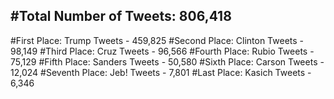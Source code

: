 #Total Number of Tweets: 806,418 
---
#First Place: Trump Tweets - 459,825
#Second Place: Clinton Tweets - 98,149
#Third Place: Cruz Tweets - 96,566
#Fourth Place: Rubio Tweets - 75,129
#Fifth Place: Sanders Tweets - 50,580
#Sixth Place: Carson Tweets - 12,024
#Seventh Place: Jeb! Tweets - 7,801
#Last Place: Kasich Tweets - 6,346
